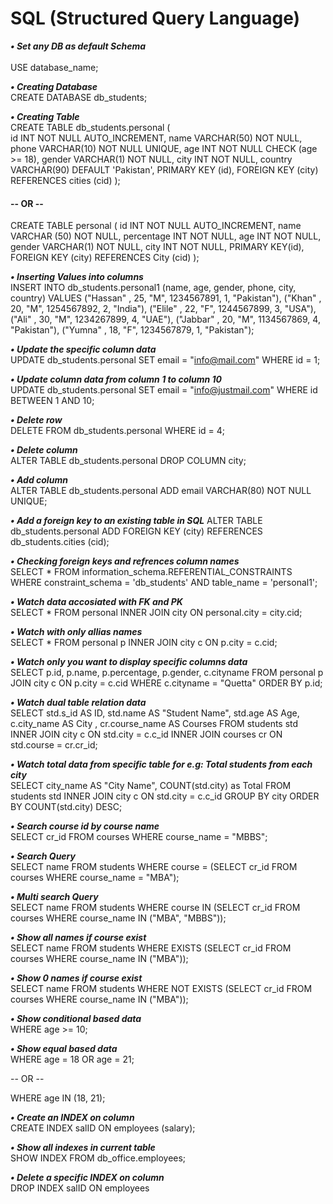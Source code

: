 # SQL (Structured Query Language)

**_• Set any DB as default Schema_** <br>  
USE database_name;
 
**_• Creating Database_** <br> 
CREATE DATABASE db_students;  

**_• Creating Table_** <br> 
CREATE TABLE db_students.personal (  
id INT NOT NULL AUTO_INCREMENT,
name VARCHAR(50) NOT NULL,
phone VARCHAR(10) NOT NULL UNIQUE, 
age INT NOT NULL CHECK (age >= 18),
gender VARCHAR(1) NOT NULL,
city INT NOT NULL,
country VARCHAR(90) DEFAULT 'Pakistan', 
PRIMARY KEY (id),
FOREIGN KEY (city) REFERENCES cities (cid)
);

#### -- OR --<br>

CREATE TABLE personal (
id INT NOT NULL AUTO_INCREMENT,
name VARCHAR (50) NOT NULL,
percentage INT NOT NULL,
age INT NOT NULL,
gender VARCHAR(1) NOT NULL,
city INT NOT NULL,
PRIMARY KEY(id),
FOREIGN KEY (city) REFERENCES City (cid)
);

**_• Inserting Values into columns_** <br>
INSERT INTO db_students.personal1 (name, age, gender, phone, city, country) VALUES 
("Hassan" , 25, "M", 1234567891, 1, "Pakistan"),
("Khan" , 20, "M", 1254567892, 2, "India"),
("Elile" , 22, "F", 1244567899, 3, "USA"),
("Ali" , 30, "M", 1234267899, 4, "UAE"),
("Jabbar" , 20, "M", 1134567869, 4, "Pakistan"),
("Yumna" , 18, "F", 1234567879, 1, "Pakistan");

**_• Update the specific column data_** <br>
UPDATE db_students.personal SET email = "info@mail.com" WHERE id = 1;

**_• Update column data from column 1 to column 10_** <br>
UPDATE db_students.personal SET email = "info@justmail.com" WHERE id BETWEEN 1 AND 10;

**_• Delete row_** <br>
DELETE FROM db_students.personal WHERE id = 4;

**_• Delete column_** <br>
ALTER TABLE db_students.personal DROP COLUMN city;

**_• Add column_** <br>
ALTER TABLE db_students.personal ADD email VARCHAR(80) NOT NULL UNIQUE;

**_• Add a foreign key to an existing table in SQL_**
ALTER TABLE db_students.personal ADD FOREIGN KEY (city) REFERENCES db_students.cities (cid);

**_• Checking foreign keys and refrences column names_** <br>
SELECT * 
FROM information_schema.REFERENTIAL_CONSTRAINTS 
WHERE constraint_schema = 'db_students' 
AND table_name = 'personal1';

**_• Watch data accosiated with FK and PK_** <br>
SELECT * FROM personal INNER JOIN city ON personal.city = city.cid;

**_• Watch with only allias names_** <br>
SELECT * FROM personal p INNER JOIN city c ON p.city = c.cid;

**_• Watch only you want to display specific columns data_** <br>
SELECT p.id, p.name, p.percentage, p.gender, c.cityname
FROM personal p JOIN city c
ON p.city = c.cid
WHERE c.cityname = "Quetta"
ORDER BY p.id;

**_• Watch dual table relation data_** <br>
SELECT std.s_id AS ID, std.name AS "Student Name", std.age AS Age, c.city_name AS City , cr.course_name AS Courses FROM students std
INNER JOIN city c ON std.city = c.c_id
INNER JOIN courses cr ON std.course = cr.cr_id;

**_• Watch total data from specific table for e.g: Total students from each city_** <br>
SELECT city_name AS "City Name", COUNT(std.city) as Total
FROM students std INNER JOIN city c ON std.city = c.c_id
GROUP BY city
ORDER BY COUNT(std.city) DESC;

**_• Search course id by course name_** <br>
SELECT cr_id FROM courses WHERE course_name = "MBBS";

**_• Search Query_** <br>
SELECT name FROM students
WHERE course = (SELECT cr_id FROM courses WHERE course_name = "MBA");

**_• Multi search Query_** <br>
SELECT name FROM students
WHERE course IN (SELECT cr_id FROM courses WHERE course_name IN ("MBA", "MBBS"));

**_• Show all names if course exist_** <br>
SELECT name FROM students
WHERE EXISTS (SELECT cr_id FROM courses WHERE course_name IN ("MBA"));

**_• Show 0 names if course exist_** <br>
SELECT name FROM students
WHERE NOT EXISTS (SELECT cr_id FROM courses WHERE course_name IN ("MBA"));

**_• Show conditional based data_** <br>
WHERE age >= 10;

**_• Show equal based data_** <br>
WHERE age = 18 OR age = 21;

-- OR -- <br>

WHERE age IN (18, 21);

**_• Create an INDEX on column_** <br>
CREATE INDEX salID ON employees (salary);

**_• Show all indexes in current table_** <br>
SHOW INDEX FROM db_office.employees;

**_• Delete a specific INDEX on column_** <br>
DROP INDEX salID ON employees
